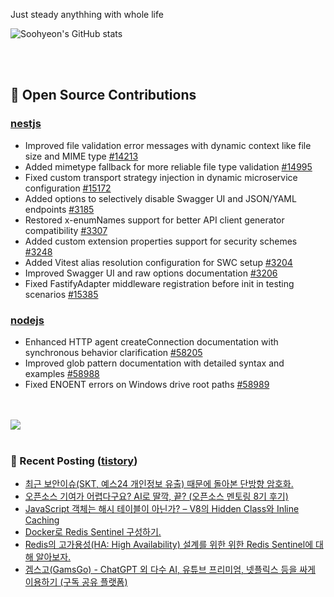 Just steady anythhing with whole life

![Soohyeon's GitHub stats](https://github-readme-stats.vercel.app/api?username=mag123c&show_icons=true&theme=dark)

<br>
<br>


  
## 📖 Open Source Contributions
### [nestjs](https://github.com/nestjs)
- Improved file validation error messages with dynamic context like file size and MIME type [#14213](https://github.com/nestjs/nest/pull/14213)
- Added mimetype fallback for more reliable file type validation [#14995](https://github.com/nestjs/nest/pull/14995)
- Fixed custom transport strategy injection in dynamic microservice configuration [#15172](https://github.com/nestjs/nest/pull/15172)
- Added options to selectively disable Swagger UI and JSON/YAML endpoints [#3185](https://github.com/nestjs/swagger/pull/3185)
- Restored x-enumNames support for better API client generator compatibility [#3307](https://github.com/nestjs/swagger/pull/3307)
- Added custom extension properties support for security schemes [#3248](https://github.com/nestjs/swagger/pull/3248)
- Added Vitest alias resolution configuration for SWC setup [#3204](https://github.com/nestjs/docs.nestjs.com/pull/3204)
- Improved Swagger UI and raw options documentation [#3206](https://github.com/nestjs/docs.nestjs.com/pull/3206)
- Fixed FastifyAdapter middleware registration before init in testing scenarios [#15385](https://github.com/nestjs/nest/pull/15385)

### [nodejs](https://github.com/nodejs)
- Enhanced HTTP agent createConnection documentation with synchronous behavior clarification [#58205](https://github.com/nodejs/node/pull/58205)
- Improved glob pattern documentation with detailed syntax and examples [#58988](https://github.com/nodejs/node/pull/58988)
- Fixed ENOENT errors on Windows drive root paths [#58989](https://github.com/nodejs/node/pull/58989)

<br>
<br>

<a href="https://github.com/devxb/gitanimals">
  <img src="https://render.gitanimals.org/farms/mag123c"/>
</a>

<br>
<br>



### 📕 Recent Posting ([tistory](https://mag1c.tistory.com))
- [최근 보안이슈(SKT, 예스24 개인정보 유출) 때문에 돌아본 단방향 암호화.](https://mag1c.tistory.com/572)</br>
- [오픈소스 기여가 어렵다구요? AI로 딸깍, 끝? (오픈소스 멘토링 8기 후기)](https://mag1c.tistory.com/571)</br>
- [JavaScript 객체는 해시 테이블이 아닌가? &ndash; V8의 Hidden Class와 Inline Caching](https://mag1c.tistory.com/570)</br>
- [Docker로 Redis Sentinel 구성하기.](https://mag1c.tistory.com/569)</br>
- [Redis의 고가용성(HA: High Availability) 설계를 위한 위한 Redis Sentinel에 대해 알아보자.](https://mag1c.tistory.com/568)</br>
- [겜스고(GamsGo) - ChatGPT 외 다수 AI, 유튜브 프리미엄, 넷플릭스 등을 싸게 이용하기 (구독 공유 플랫폼)](https://mag1c.tistory.com/567)</br>
